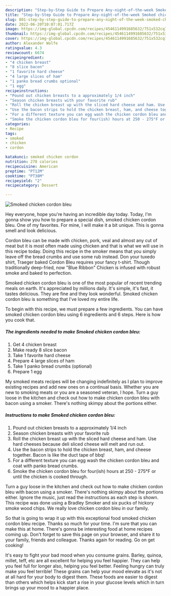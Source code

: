 ```yaml
---
description: "Step-by-Step Guide to Prepare Any-night-of-the-week Smoked chicken cordon bleu"
title: "Step-by-Step Guide to Prepare Any-night-of-the-week Smoked chicken cordon bleu"
slug: 801-step-by-step-guide-to-prepare-any-night-of-the-week-smoked-chicken-cordon-bleu
date: 2022-06-20T10:07:01.717Z
image: https://img-global.cpcdn.com/recipes/4546114991685632/751x532cq70/smoked-chicken-cordon-bleu-recipe-main-photo.jpg
thumbnail: https://img-global.cpcdn.com/recipes/4546114991685632/751x532cq70/smoked-chicken-cordon-bleu-recipe-main-photo.jpg
cover: https://img-global.cpcdn.com/recipes/4546114991685632/751x532cq70/smoked-chicken-cordon-bleu-recipe-main-photo.jpg
author: Alexander Wolfe
ratingvalue: 4.3
reviewcount: 6674
recipeingredient:
- "4 chicken breast"
- "8 slice bacon"
- "1 favorite hard cheese"
- "4 large slices of ham"
- "1 panko bread crumbs optional"
- "1 egg"
recipeinstructions:
- "Pound out chicken breasts to a approximately 1/4 inch"
- "Season chicken breasts with your favorite rub"
- "Roll the chicken breast up with the sliced hard cheese and ham. Use hard cheeses because deli sliced cheese will melt and run out."
- "Use the bacon strips to hold the chicken breast, ham, and cheese together. Bacon is like the duct tape of bbq!"
- "For a different texture you can egg wash the chicken cordon bleu and coat with panko bread crumbs."
- "Smoke the chicken cordon bleu for four(ish) hours at 250 - 275°F or until the chicken is cooked through."
categories:
- Recipe
tags:
- smoked
- chicken
- cordon

katakunci: smoked chicken cordon 
nutrition: 278 calories
recipecuisine: American
preptime: "PT12M"
cooktime: "PT38M"
recipeyield: "2"
recipecategory: Dessert

---
```



![Smoked chicken cordon bleu](https://img-global.cpcdn.com/recipes/4546114991685632/751x532cq70/smoked-chicken-cordon-bleu-recipe-main-photo.jpg)

Hey everyone, hope you're having an incredible day today. Today, I'm gonna show you how to prepare a special dish, smoked chicken cordon bleu. One of my favorites. For mine, I will make it a bit unique. This is gonna smell and look delicious.

Cordon bleu can be made with chicken, pork, veal and almost any cut of meat but it is most often made using chicken and that is what we will use in this recipe today. Doing this recipe in the smoker means that you simply leave off the bread crumbs and use some rub instead. Don your tuxedo shirt, Traeger baked Cordon Bleu requires your fancy t-shirt. Though traditionally deep-fried, now &#34;Blue Ribbon&#34; Chicken is infused with robust smoke and baked to perfection.

Smoked chicken cordon bleu is one of the most popular of recent trending meals on earth. It's appreciated by millions daily. It's simple, it's fast, it tastes delicious. They are fine and they look wonderful. Smoked chicken cordon bleu is something that I've loved my entire life.


To begin with this recipe, we must prepare a few ingredients. You can have smoked chicken cordon bleu using 6 ingredients and 6 steps. Here is how you cook that.

<!--inarticleads1-->

##### The ingredients needed to make Smoked chicken cordon bleu:

1. Get 4 chicken breast
1. Make ready 8 slice bacon
1. Take 1 favorite hard cheese
1. Prepare 4 large slices of ham
1. Take 1 panko bread crumbs (optional)
1. Prepare 1 egg


My smoked meats recipes will be changing indefinitely as I plan to improve existing recipes and add new ones on a continual basis. Whether you are new to smoking meats or you are a seasoned veteran, I hope. Turn a guy loose in the kitchen and check out how to make chicken cordon bleu with bacon using a smoker. There&#39;s nothing skimpy about the portions either. 

<!--inarticleads2-->

##### Instructions to make Smoked chicken cordon bleu:

1. Pound out chicken breasts to a approximately 1/4 inch
1. Season chicken breasts with your favorite rub
1. Roll the chicken breast up with the sliced hard cheese and ham. Use hard cheeses because deli sliced cheese will melt and run out.
1. Use the bacon strips to hold the chicken breast, ham, and cheese together. Bacon is like the duct tape of bbq!
1. For a different texture you can egg wash the chicken cordon bleu and coat with panko bread crumbs.
1. Smoke the chicken cordon bleu for four(ish) hours at 250 - 275°F or until the chicken is cooked through.


Turn a guy loose in the kitchen and check out how to make chicken cordon bleu with bacon using a smoker. There&#39;s nothing skimpy about the portions either. Ignore the music, just read the instructions as each step is shown. This recipe was done using a Bradley Smoker and six pucks of hickory smoke wood chips. We really love chicken cordon bleu in our family. 

So that is going to wrap it up with this exceptional food smoked chicken cordon bleu recipe. Thanks so much for your time. I'm sure that you can make this at home. There's gonna be interesting food at home recipes coming up. Don't forget to save this page on your browser, and share it to your family, friends and colleague. Thanks again for reading. Go on get cooking!

It's easy to fight your bad mood when you consume grains. Barley, quinoa, millet, teff, etc are all excellent for helping you feel happier. They can help you feel full for longer also, helping you feel better. Feeling hungry can truly make you feel terrible! These grains can help your mood elevate as it's not at all hard for your body to digest them. These foods are easier to digest than others which helps kick start a rise in your glucose levels which in turn brings up your mood to a happier place.
